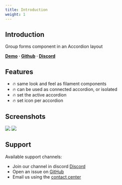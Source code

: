 ```yaml
---
title: Introduction
weight: 1
---
```


## Introduction
Group forms component in an Accordion layout

**[Demo](https://demo.larazeus.com/admin/accordion) · [Github](https://github.com/lara-zeus/accordion) · [Discord](#)**

## Features

- 🔥 same look and feel as filament components
- 🔥 can be used as connected accordion, or isolated
- 🔥 set the active accordion
- 🔥 set icon per accordion

## Screenshots

![](https://larazeus.com/images/screenshots/accordion/accordion-1.png)
![](https://larazeus.com/images/screenshots/accordion/cover.png)

## Support

Available support channels:

* Join our channel in discord [Discord](#)
* Open an issue on [GitHub](https://github.com/lara-zeus/accordion/issues)
* Email us using the [contact center](https://larazeus.com/contact-us)
